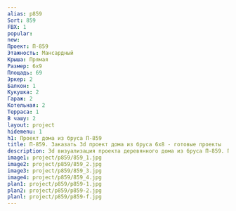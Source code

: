 ```yaml
---
alias: p859
Sort: 859
FBX: 1
popular: 
new: 
Проект: П-859
Этажность: Мансардный
Крыша: Прямая
Размер: 6х9
Площадь: 69
Эркер: 2
Балкон: 1
Кукушка: 2
Гараж: 2
Котельная: 2
Терраса: 1
В чашу: 2
layout: project
hidemenu: 1
h1: Проект дома из бруса П-859
title: П-859. Заказать 3d проект дома из бруса 6х8 - готовые проекты
description: 3d визуализация проекта деревянного дома из бруса П-859. Площадь 69 м2, размер 6х8. Вы можете внести любые изменения в проект.
image1: project/p859/859_1.jpg
image2: project/p859/859_2.jpg
image3: project/p859/859_3.jpg
image4: project/p859/859_4.jpg
plan1: project/p859/p859-1.jpg
plan2: project/p859/p859-2.jpg
planl: project/p859/p859-f.jpg
---
```

